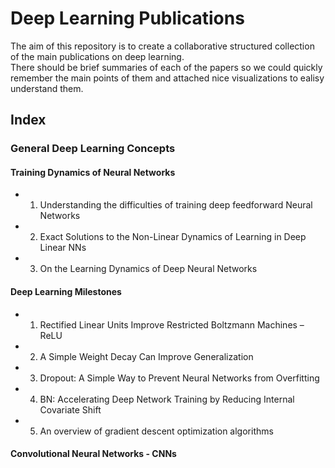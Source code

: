 # Deep Learning Publications

The aim of this repository is to create a collaborative structured collection of the main publications on deep learning.  
There should be brief summaries of each of the papers so we could quickly remember the main points of them and attached nice visualizations to ealisy understand them.  

## Index

### General Deep Learning Concepts    

#### Training Dynamics of Neural Networks

- 1.	Understanding the difficulties of training deep feedforward Neural Networks  
- 2.	Exact Solutions to the Non-Linear Dynamics of Learning in Deep Linear NNs
- 3.	On the Learning Dynamics of Deep Neural Networks

#### Deep Learning Milestones
- 1.	Rectified Linear Units Improve Restricted Boltzmann Machines – ReLU
- 2.	A Simple Weight Decay Can Improve Generalization
- 3.	Dropout: A Simple Way to Prevent Neural Networks from Overfitting
- 4.	BN: Accelerating Deep Network Training by Reducing Internal Covariate Shift
- 5.	An overview of gradient descent optimization algorithms



#### Convolutional Neural Networks - CNNs

